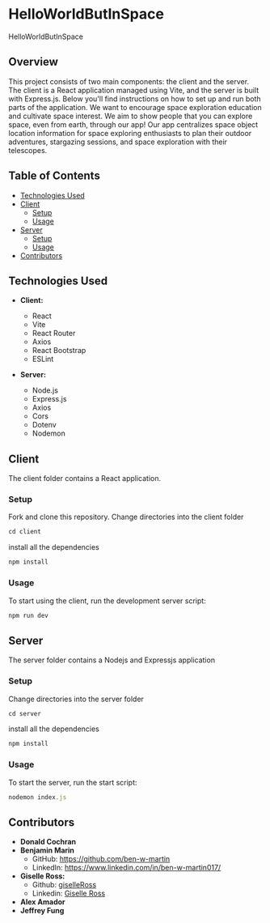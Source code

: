 # HelloWorldButInSpace
HelloWorldButInSpace

## Overview
This project consists of two main components: the client and the server. The client is a React application managed using Vite, and the server is built with Express.js. Below you'll find instructions on how to set up and run both parts of the application. We want to encourage space exploration education and cultivate space interest.  We aim to show people that you can explore space, even from earth, through our app! Our app centralizes space object location information for space exploring enthusiasts to plan their outdoor adventures, stargazing sessions, and space exploration with their telescopes. 

## Table of Contents
- [Technologies Used](#technologies-used)
- [Client](#client)
  - [Setup](#setup)
  - [Usage](#usage)
- [Server](#server)
  - [Setup](#setup-1)
  - [Usage](#usage-1)
- [Contributors](#contributors)

 
## Technologies Used
- **Client:**
  - React
  - Vite
  - React Router
  - Axios
  - React Bootstrap
  - ESLint

- **Server:**
  - Node.js
  - Express.js
  - Axios
  - Cors
  - Dotenv
  - Nodemon

## Client

The client folder contains a React application.

### Setup
Fork and clone this repository. Change directories into the client folder
```javascript
cd client
```
install all the dependencies
```javascript
npm install
```

### Usage
To start using the client, run the development server script:
```javascript
npm run dev
```


## Server

The server folder contains a Nodejs and Expressjs application

### Setup
Change directories into the server folder
```javascript
cd server
```
install all the dependencies
```javascript
npm install
```

### Usage

To start the server, run the start script:

```javascript
nodemon index.js
```

## Contributors
- **Donald Cochran**
- **Benjamin Marin**
  - GitHub: https://github.com/ben-w-martin
  - LinkedIn: https://www.linkedin.com/in/ben-w-martin017/
- **Giselle Ross:**
  - Github: [giselleRoss](https://github.com/giselleRoss)
  - Linkedin: [Giselle Ross](https://linkedin.com/in/gisellerosstech)
- **Alex Amador**
- **Jeffrey Fung**


